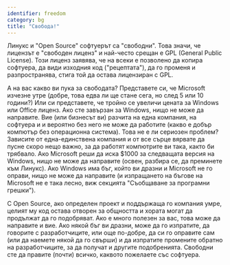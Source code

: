 ```yaml
---
identifier: freedom
category: bg
title: "Свобода!"
---
```


Линукс и "Open Source" софтуерът са "свободни". Това значи, че лицензът е "свободен лиценз" и най-често срещан е GPL (General 
Public License). Този лиценз заявява, че на всеки е позволено да копира софтуера, да види изходния код ("рецептата"), да го променя и разпространява, стига той да остава лицензиран с GPL.

А на вас какво ви пука за свободата? Представете си, че Microsoft изчезне утре (добре, това едва ли ще стане сега, но след 5 или 10 години?) Или си представете, че тройно се увеличи цената за Windows или Office лиценз. Ако сте завързан за Windows, нищо не може да направите. Вие (или бизнесът ви) разчита на една компания, на софтуера и и вероятно без него не може да работите (какво е добър компютър без операционна система). Това не е ли сериозен проблем? Зависите от една-единствена компания и от все сърце вярвате да пусне скоро нещо важно, за да работят компютрите ви така, както би трябвало. Ако Microsoft реши да иска $1000 за следващата версия на Windows, нищо не може да направите (освен, разбира се, да преминете към Линукс). Ако Windows има бъг, който ви дразни и Microsoft не го оправи, нищо не може да направите (и изпращането на бъгове на Microsoft не е така лесно, виж секцията "Съобщаване за програмни грешки").

С Open Source, ако определен проект и поддържаща го компания умре, целият му код остава отворен за общността и хората могат да продължат да го подобряват. Ако е много полезен за вас, това може да направите и вие. Ако някой бъг ви дразни, може да го изпратите, да говорите с разработчиците, или още по-добре, да си го оправите сам (или да наемете някой да го свърши) и да изпратите промените обратно на разработчиците, за да получат и другите подобренията. Свободни сте да правите (почти) всичко, каквото пожелаете със софтуера.




